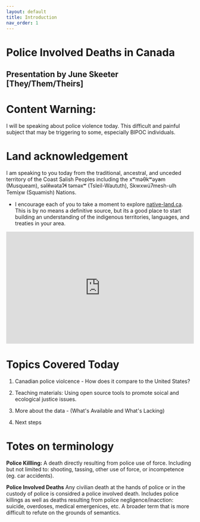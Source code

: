```yaml
---
layout: default
title: Introduction
nav_order: 1
---
```

# Police Involved Deaths in Canada

##  Presentation by June Skeeter [They/Them/Theirs]

# Content Warning:
I will be speaking about police violence today.  This difficult and painful subject that may be triggering to some, especially BIPOC individuals.


# Land acknowledgement
I am speaking to you today from the traditional, ancestral, and unceded territory of the Coast Salish Peoples including the xʷməθkʷəy̓əm (Musqueam), səl̓ilwətaɁɬ təməxʷ (Tsleil-Waututh), Skwxwú7mesh-ulh Temíx̱w (Squamish) Nations.
* I encourage each of you to take a moment to explore [native-land.ca](https://native-land.ca/).  This is by no means a definitive source, but its a good place to start building an understanding of the indigenous territories, languages, and treaties in your area.
<iframe src="https://native-land.ca/api/embed/embed.html?maps=territories&position=49.268264,-123.157480" style="width:100%; height:300px; border:none;"></iframe>


# Topics Covered Today

1) Canadian police violcence - How does it compare to the United States?

2) Teaching materials: Using open source tools to promote soical and ecological justice issues.

3) More about the data - (What's Available and What's Lacking)

4) Next steps
 
# Totes on terminology

**Police Killling:** A death directly resulting from police use of force.  Including but not limited to: shooting, tassing, other use of force, or incompetence (eg. car accidents).

**Police Involved Deaths**  Any civilian death at the hands of police or in the custody of police is considred a police involved death.  Includes police killings as well as deaths resulting from police negligence/inacction: suicide, overdoses, medical emergenices, etc.  A broader term that is more difficult to refute on the grounds of semantics.  

